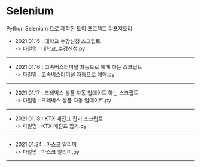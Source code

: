 # Selenium  
Python Selenium 으로 제작한 토이 프로젝트 리포지토리   

* 2021.01.15 : 대학교 수강신청 스크립트   
-> 파일명 : 대학교_수강신청.py    
***

* 2021.01.16 : 고속버스터미널 자동으로 예매 하는 스크립트   
-> 파일명 : 고속버스터미널 자동으로 예매.py       
*** 


* 2021.01.17 : 크레벅스 상품 자동 업데이트 하는 스크립트   
-> 파일명 : 크레벅스 상품 자동 업데이트.py         
*** 

* 2021.01.18 :  KTX 매진표 잡기 스크립트     
-> 파일명 :  KTX 매진표 잡기.py           
*** 


* 2021.01.24 : 마스크 알리미   
-> 파일명 :  마스크 알리미.py              
*** 